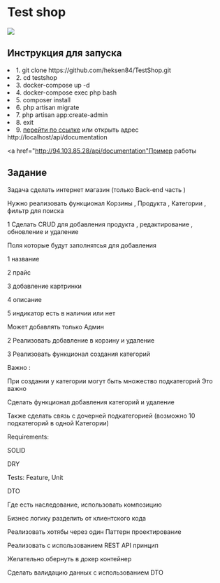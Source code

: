 <h1>Test shop</h1>

<img src="http://195.2.81.181:8000/screen.png"/>
<h2>Инструкция для запуска</h2>

<li>1. git clone https://github.com/heksen84/TestShop.git</li>
<li>2. cd testshop</li>
<li>3. docker-compose up -d</li>
<li>4. docker-compose exec php bash</li>
<li>5. composer install</li>
<li>6. php artisan migrate</li>
<li>7. php artisan app:create-admin</li>
<li>8. exit</li>
<li>9. <a href="http://localhost/api/documentation">перейти по ссылке</a> или открыть адрес http://localhost/api/documentation</li>

<a href="http://94.103.85.28/api/documentation"Пример работы</a>

<h2>Задание</h2>
<p>Задача сделать интернет магазин  (только Back-end часть )
<p>Нужно реализовать функционал Корзины , Продукта , Категории , фильтр для поиска 
<p>1 Сделать CRUD для добавления продукта , редактирование , обновление и удаление 
<p>Поля которые будут заполнятсья для добавления 
<p>1 название 
<p>2 прайс 
<p>3 добавление картринки 
<p>4 описание 
<p>5 индикатор есть в наличии или нет 
<p>Может добавлять только Админ 
<p>2 Реализовать добавление в корзину и удаление 
<p>3 Реализовать функционал создания категорий 
<p>Важно : 
<p>При создании у категории могут быть множество подкатегорий Это важно 
<p>Сделать функционал добавления категорий и удаление
<p>Также сделать связь с дочерней подкатегорией (возможно 10 подкатегорий в одной Категории)
<p>Requirements:
<p>SOLID
<p>DRY
<p>Tests: Feature, Unit
<p>DTO
<p>Где есть наследование, использовать композицию
<p>Бизнес логику разделить от клиентского кода
<p>Реализовать хотябы через один Паттерн проектирование
<p>Реализовать с использованием REST API принцип 
<p>Желательно обернуть в докер контейнер 
<p>Сделать валидацию данных с использованием DTO 
